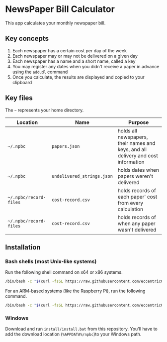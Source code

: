 # NewsPaper Bill Calculator

This app calculates your monthly newspaper bill.

## Key concepts
1. Each newspaper has a certain cost per day of the week
2. Each newspaper may or may not be delivered on a given day
3. Each newspaper has a name and a short name, called a key
4. You may register any dates when you didn't receive a paper in advance using the `addudl` command
5. Once you calculate, the results are displayed and copied to your clipboard

## Key files

The `~` represents your home directory.

| Location | Name | Purpose |
| -- | -- | -- |
| `~/.npbc` | `papers.json` | holds all newspapers, their names and keys, and all delivery and cost information |
| `~/.npbc` | `undelivered_strings.json` | holds dates when papers weren't delivered |
| `~/.npbc/record-files` | `cost-record.csv` | holds records of each paper' cost from every calculation |
| `~/.npbc/record-files` | `cost-record.csv` | holds records of when any paper wasn't delivered |

## Installation

### Bash shells (most Unix-like systems)

Run the following shell command on x64 or x86 systems.

```sh
/bin/bash -c "$(curl -fsSL https://raw.githubusercontent.com/eccentricOrange/npbc/master/install/install.sh)"
```

For an ARM-based systems (like the Raspberry Pi), run the following command.

```sh
/bin/bash -c "$(curl -fsSL https://raw.githubusercontent.com/eccentricOrange/npbc/master/install/piinstall.sh)"
```

### Windows
Download and run `install/install.bat` from this repository. You'll have to add the download location (`%APPDATA%/npbc`)to your Windows path.